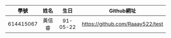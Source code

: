 | 學號 | 姓名 | 生日 | Github網址 |
|:---------:|:------:|:--------:|:-----------------------------:|
| 614415067 | 黃信睿 | 91-05-22 | https://github.com/Raaay522/test |

